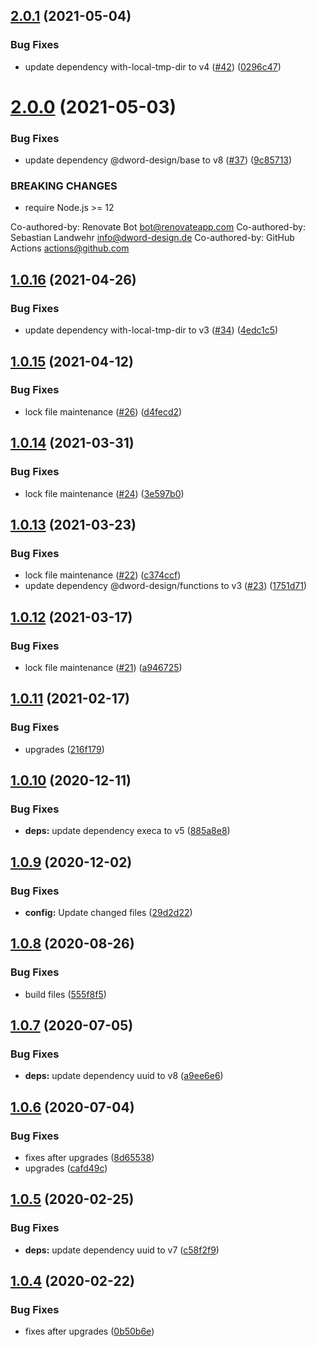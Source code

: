 ## [2.0.1](https://github.com/dword-design/ceiling-plugin-couchdb/compare/v2.0.0...v2.0.1) (2021-05-04)


### Bug Fixes

* update dependency with-local-tmp-dir to v4 ([#42](https://github.com/dword-design/ceiling-plugin-couchdb/issues/42)) ([0296c47](https://github.com/dword-design/ceiling-plugin-couchdb/commit/0296c47256a6d249334ca74114235b7cdbfb9eed))

# [2.0.0](https://github.com/dword-design/ceiling-plugin-couchdb/compare/v1.0.16...v2.0.0) (2021-05-03)


### Bug Fixes

* update dependency @dword-design/base to v8 ([#37](https://github.com/dword-design/ceiling-plugin-couchdb/issues/37)) ([9c85713](https://github.com/dword-design/ceiling-plugin-couchdb/commit/9c857130e3a6a10400e8c578e9e15878dd456bbe))


### BREAKING CHANGES

* require Node.js >= 12

Co-authored-by: Renovate Bot <bot@renovateapp.com>
Co-authored-by: Sebastian Landwehr <info@dword-design.de>
Co-authored-by: GitHub Actions <actions@github.com>

## [1.0.16](https://github.com/dword-design/ceiling-plugin-couchdb/compare/v1.0.15...v1.0.16) (2021-04-26)


### Bug Fixes

* update dependency with-local-tmp-dir to v3 ([#34](https://github.com/dword-design/ceiling-plugin-couchdb/issues/34)) ([4edc1c5](https://github.com/dword-design/ceiling-plugin-couchdb/commit/4edc1c56e0ced81f887c4e911b630d9529556058))

## [1.0.15](https://github.com/dword-design/ceiling-plugin-couchdb/compare/v1.0.14...v1.0.15) (2021-04-12)


### Bug Fixes

* lock file maintenance ([#26](https://github.com/dword-design/ceiling-plugin-couchdb/issues/26)) ([d4fecd2](https://github.com/dword-design/ceiling-plugin-couchdb/commit/d4fecd240a511e43efffd816c23fcb8a4e441383))

## [1.0.14](https://github.com/dword-design/ceiling-plugin-couchdb/compare/v1.0.13...v1.0.14) (2021-03-31)


### Bug Fixes

* lock file maintenance ([#24](https://github.com/dword-design/ceiling-plugin-couchdb/issues/24)) ([3e597b0](https://github.com/dword-design/ceiling-plugin-couchdb/commit/3e597b04aad551afbcd2fd872d7481de59ec671b))

## [1.0.13](https://github.com/dword-design/ceiling-plugin-couchdb/compare/v1.0.12...v1.0.13) (2021-03-23)


### Bug Fixes

* lock file maintenance ([#22](https://github.com/dword-design/ceiling-plugin-couchdb/issues/22)) ([c374ccf](https://github.com/dword-design/ceiling-plugin-couchdb/commit/c374ccff8f4dcac1efd3a594f77340d4c560ac4b))
* update dependency @dword-design/functions to v3 ([#23](https://github.com/dword-design/ceiling-plugin-couchdb/issues/23)) ([1751d71](https://github.com/dword-design/ceiling-plugin-couchdb/commit/1751d71c664f24ff648a1066eec8bb72f02497fd))

## [1.0.12](https://github.com/dword-design/ceiling-plugin-couchdb/compare/v1.0.11...v1.0.12) (2021-03-17)


### Bug Fixes

* lock file maintenance ([#21](https://github.com/dword-design/ceiling-plugin-couchdb/issues/21)) ([a946725](https://github.com/dword-design/ceiling-plugin-couchdb/commit/a94672579d65564d01e4c17642c3332e89429ba1))

## [1.0.11](https://github.com/dword-design/ceiling-plugin-couchdb/compare/v1.0.10...v1.0.11) (2021-02-17)


### Bug Fixes

* upgrades ([216f179](https://github.com/dword-design/ceiling-plugin-couchdb/commit/216f179c7ae25624ef7f3f38f0a73723afde2ac6))

## [1.0.10](https://github.com/dword-design/ceiling-plugin-couchdb/compare/v1.0.9...v1.0.10) (2020-12-11)


### Bug Fixes

* **deps:** update dependency execa to v5 ([885a8e8](https://github.com/dword-design/ceiling-plugin-couchdb/commit/885a8e8ecc1bbce910d4a54fe7e8d64b1028c35f))

## [1.0.9](https://github.com/dword-design/ceiling-plugin-couchdb/compare/v1.0.8...v1.0.9) (2020-12-02)


### Bug Fixes

* **config:** Update changed files ([29d2d22](https://github.com/dword-design/ceiling-plugin-couchdb/commit/29d2d222217a03f1949d072b70a539c843c57223))

## [1.0.8](https://github.com/dword-design/ceiling-plugin-couchdb/compare/v1.0.7...v1.0.8) (2020-08-26)


### Bug Fixes

* build files ([555f8f5](https://github.com/dword-design/ceiling-plugin-couchdb/commit/555f8f58ef46b3c4d401f9c8505aa103d6739b85))

## [1.0.7](https://github.com/dword-design/ceiling-plugin-couchdb/compare/v1.0.6...v1.0.7) (2020-07-05)


### Bug Fixes

* **deps:** update dependency uuid to v8 ([a9ee6e6](https://github.com/dword-design/ceiling-plugin-couchdb/commit/a9ee6e6a1a53f0adf85e86bf512a69cac59c35be))

## [1.0.6](https://github.com/dword-design/ceiling-plugin-couchdb/compare/v1.0.5...v1.0.6) (2020-07-04)


### Bug Fixes

* fixes after upgrades ([8d65538](https://github.com/dword-design/ceiling-plugin-couchdb/commit/8d65538bbc093322800bb06ef0f8fb8dee7de2a1))
* upgrades ([cafd49c](https://github.com/dword-design/ceiling-plugin-couchdb/commit/cafd49cef4d00d567cfe3d91c94e5a2aa1636fde))

## [1.0.5](https://github.com/dword-design/ceiling-plugin-couchdb/compare/v1.0.4...v1.0.5) (2020-02-25)


### Bug Fixes

* **deps:** update dependency uuid to v7 ([c58f2f9](https://github.com/dword-design/ceiling-plugin-couchdb/commit/c58f2f9807be3514dbac0eb7e21367ca7580b4c4))

## [1.0.4](https://github.com/dword-design/ceiling-plugin-couchdb/compare/v1.0.3...v1.0.4) (2020-02-22)


### Bug Fixes

* fixes after upgrades ([0b50b6e](https://github.com/dword-design/ceiling-plugin-couchdb/commit/0b50b6ec02c4634dcf77c5a5ef09d04cb9c975cf))
